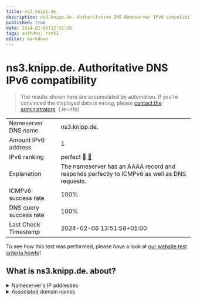 ```yaml
---
title: ns3.knipp.de.
description: ns3.knipp.de. Authoritative DNS Nameserver IPv6 compatibility
published: true
date: 2024-02-06T12:51:58
tags: authdns, rank1
editor: markdown
---
```


# ns3.knipp.de. Authoritative DNS IPv6 compatibility

> The results shown here are accumulated by automation. If you're convinced the displayed data is wrong, please [contact the administrators](/howto/chat). 
{.is-info}




|   |   |
| - | - |
| Nameserver DNS name | ns3.knipp.de.
| Amount IPv6 address | 1
| IPv6 ranking | perfect :1st_place_medal: [🔗](/howto/ranking) |
| Explanation | The nameserver has an AAAA record and responds perfectly to ICMPv6 as well as DNS requests. |
| ICMPv6 success rate | 100%|
| DNS query success rate | 100% |
| Last Check Timestamp | 2024-02-06 13:51:58+01:00 |

To see how this test was performed, please have a look at [our website test criteria howto](/howto/testcriteria/authdns)!


## What is ns3.knipp.de. about?




<details>
<summary>Nameserver's IP addresses</summary>

2a01:5b0:31::3

</details>



<details>
<summary>Associated domain names</summary>

www.fresenius.com

</details>
